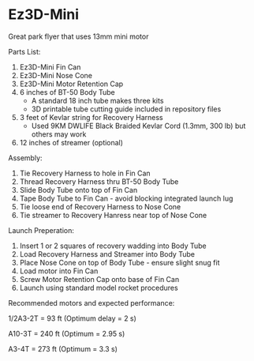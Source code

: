 # Ez3D-Mini
Great park flyer that uses 13mm mini motor

Parts List:
1. Ez3D-Mini Fin Can
2. Ez3D-Mini Nose Cone
3. Ez3D-Mini Motor Retention Cap
4. 6 inches of BT-50 Body Tube
   - A standard 18 inch tube makes three kits
   - 3D printable tube cutting guide included in repository files
6. 3 feet of Kevlar string for Recovery Harness
   - Used 9KM DWLIFE Black Braided Kevlar Cord (1.3mm, 300 lb) but others may work
8. 12 inches of streamer (optional)

Assembly: 
1. Tie Recovery Harness to hole in Fin Can
2. Thread Recovery Harness thru BT-50 Body Tube
3. Slide Body Tube onto top of Fin Can
4. Tape Body Tube to Fin Can - avoid blocking integrated launch lug
5. Tie loose end of Recovery Harness to Nose Cone
6. Tie streamer to Recovery Hanress near top of Nose Cone

Launch Preperation:
1. Insert 1 or 2 squares of recovery wadding into Body Tube
2. Load Recovery Harness and Streamer into Body Tube
3. Place Nose Cone on top of Body Tube - ensure slight snug fit
4. Load motor into Fin Can
5. Screw Motor Retention Cap onto base of Fin Can
6. Launch using standard model rocket procedures

Recommended motors and expected performance: 



1/2A3-2T   = 93 ft  (Optimum delay = 2 s)

A10-3T      = 240 ft (Optimum = 2.95 s)

A3-4T       = 273 ft (Optimum = 3.3 s)

